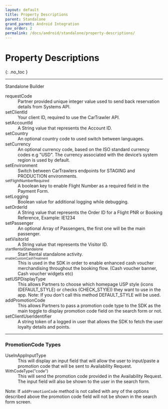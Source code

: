 ```yaml
---
layout: default
title: Property Descriptions
parent: Standalone
grand_parent: Android Integration
nav_order: 2
permalink: /docs/android/standalone/property-descriptions/
---
```


# Property Descriptions

{: .no_toc }

---

Standalone Builder

<dl>
<dt>requestCode</dt><dd>Partner provided unique integer value used to send back reservation details from Systems API.</dd>
<dt>setClientId</dt><dd>Your client ID, required to use the CarTrawler API.</dd>
<dt>setAccountId</dt><dd>A String value that represents the Account ID.</dd>
<dt>setCountry</dt><dd>An optional country code to used switch between languages.</dd>
<dt>setCurrency</dt><dd>An optional currency code, based on the ISO standard currency codes e.g "USD". The currency associated with the device’s system region is used by default.</dd>
<dt>setEnvironment</dt><dd>Switch between CarTrawlers endpoints for STAGING and PRODUCTION environments.</dd>
<dt><small>setFlightNumberRequired</small></dt><dd>A boolean key to enable Flight Number as a required field in the Payment Form.</dd>
<dt>setLogging</dt><dd>Boolean value for additional logging while debugging.</dd>
<dt>setOrderId</dt><dd>A String value that represents the Order ID for a Flight PNR or Booking Reference, Example: IE1234</dd>
<dt>setPassenger</dt><dd>An optional Array of Passengers, the first one will be the main passenger.</dd>
<dt>setVisitorId</dt><dd>A String value that represents the Visitor ID.</dd>
<dt><small>startRentalStandalone</small></dt><dd>Start Rental standalone activity.</dd>
<dt><span style="font-size:0.7em">enableCustomCashTreatment</span></dt><dd>This is used in the SDK in order to enable enhanced cash voucher merchandising throughout the booking flow. (Cash voucher banner, Cash voucher widgets etc)</dd>
<dt>setUSPDisplayType</dt><dd>This allows Partners to choose which homepage USP style (icons (DEFAULT_STYLE) or checks (CHECK_STYlE)) they want to use in the app. Note: If you don't call this method DEFAULT_STYLE will be used. </dd>
<dt>addPromotionCode</dt><dd>This allows Partners to pass a promotion code type to the SDK as the main toggle to display promotion code field on the search form or not.  </dd>
<dt>setClientUserIdentifier</dt><dd>A string token of a logged in user that allows the SDK to fetch the user loyalty details and points.</dd>
</dl>

---

### PromotionCode Types ###

<dl>
<dt>UseInAppInputType</dt><dd>This will display an input field that will allow the user to input/paste a promotion code that will be sent to Availability Request.
</dd>
<dt><span style="font-size:0.9em">WithCodeType("code")</span></dt><dd>This will send the promotion code provided in the Availability Request. The input field will also be shown to the user in the search form.
</dd></dl>

Note: If ```addPromotionCode``` method is not called with any of the options described above the promotion code field will not be shown in the search form screen.




